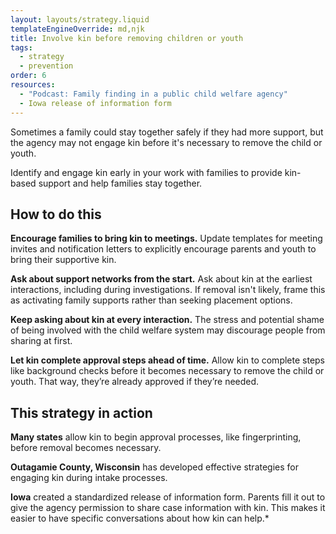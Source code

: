 ```yaml
---
layout: layouts/strategy.liquid
templateEngineOverride: md,njk
title: Involve kin before removing children or youth
tags:
  - strategy
  - prevention
order: 6
resources:
  - "Podcast: Family finding in a public child welfare agency"
  - Iowa release of information form
---
```

Sometimes a family could stay together safely if they had more support, but the agency may not engage kin before it's necessary to remove the child or youth.

Identify and engage kin early in your work with families to provide kin-based support and help families stay together.

## How to do this

**Encourage families to bring kin to meetings.** Update templates for meeting invites and notification letters to explicitly encourage parents and youth to bring their supportive kin.

**Ask about support networks from the start.** Ask about kin at the earliest interactions, including during investigations. If removal isn't likely, frame this as activating family supports rather than seeking placement options.

**Keep asking about kin at every interaction.** The stress and potential shame of being involved with the child welfare system may discourage people from sharing at first.

**Let kin complete approval steps ahead of time.** Allow kin to complete steps like background checks before it becomes necessary to remove the child or youth. That way, they’re already approved if they’re needed.

## This strategy in action

**Many states** allow kin to begin approval processes, like fingerprinting, before removal becomes necessary.

**Outagamie County, Wisconsin** has developed effective strategies for engaging kin during intake processes.

**Iowa** created a standardized release of information form. Parents fill it out to give the agency permission to share case information with kin. This makes it easier to have specific conversations about how kin can help.*[](https://open.spotify.com/episode/0GRYSP8UA21ZevmYMSSRHd)
